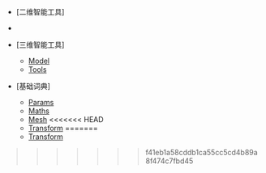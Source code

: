 * [二维智能工具]
* 
* [三维智能工具]
    * [Model](Markdown/SPITool_Model.md)
    * [Tools](Markdown/SPITool_Toos.md)

* [基础词典]
    * [Params](Markdown/Params.md)
    * [Maths](Markdown/Maths.md)
    * [Mesh](Markdown/Mesh.md)
<<<<<<< HEAD
    * [Transform](Markdown/transform.md)
=======
    * [Transform](Markdown/transform.md)
    

>>>>>>> f41eb1a58cddb1ca55cc5cd4b89a8f474c7fbd45
